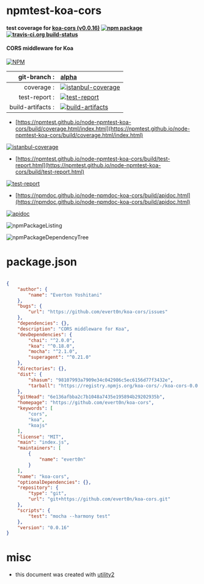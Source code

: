 # npmtest-koa-cors

#### test coverage for  [koa-cors (v0.0.16)](https://github.com/evert0n/koa-cors)  [![npm package](https://img.shields.io/npm/v/npmtest-koa-cors.svg?style=flat-square)](https://www.npmjs.org/package/npmtest-koa-cors) [![travis-ci.org build-status](https://api.travis-ci.org/npmtest/node-npmtest-koa-cors.svg)](https://travis-ci.org/npmtest/node-npmtest-koa-cors)

#### CORS middleware for Koa

[![NPM](https://nodei.co/npm/koa-cors.png?downloads=true&downloadRank=true&stars=true)](https://www.npmjs.com/package/koa-cors)

| git-branch : | [alpha](https://github.com/npmtest/node-npmtest-koa-cors/tree/alpha)|
|--:|:--|
| coverage : | [![istanbul-coverage](https://npmtest.github.io/node-npmtest-koa-cors/build/coverage.badge.svg)](https://npmtest.github.io/node-npmtest-koa-cors/build/coverage.html/index.html)|
| test-report : | [![test-report](https://npmtest.github.io/node-npmtest-koa-cors/build/test-report.badge.svg)](https://npmtest.github.io/node-npmtest-koa-cors/build/test-report.html)|
| build-artifacts : | [![build-artifacts](https://npmtest.github.io/node-npmtest-koa-cors/glyphicons_144_folder_open.png)](https://github.com/npmtest/node-npmtest-koa-cors/tree/gh-pages/build)|

- [https://npmtest.github.io/node-npmtest-koa-cors/build/coverage.html/index.html](https://npmtest.github.io/node-npmtest-koa-cors/build/coverage.html/index.html)

[![istanbul-coverage](https://npmtest.github.io/node-npmtest-koa-cors/build/screenCapture.buildCi.browser.%252Ftmp%252Fbuild%252Fcoverage.lib.html.png)](https://npmtest.github.io/node-npmtest-koa-cors/build/coverage.html/index.html)

- [https://npmtest.github.io/node-npmtest-koa-cors/build/test-report.html](https://npmtest.github.io/node-npmtest-koa-cors/build/test-report.html)

[![test-report](https://npmtest.github.io/node-npmtest-koa-cors/build/screenCapture.buildCi.browser.%252Ftmp%252Fbuild%252Ftest-report.html.png)](https://npmtest.github.io/node-npmtest-koa-cors/build/test-report.html)

- [https://npmdoc.github.io/node-npmdoc-koa-cors/build/apidoc.html](https://npmdoc.github.io/node-npmdoc-koa-cors/build/apidoc.html)

[![apidoc](https://npmdoc.github.io/node-npmdoc-koa-cors/build/screenCapture.buildCi.browser.%252Ftmp%252Fbuild%252Fapidoc.html.png)](https://npmdoc.github.io/node-npmdoc-koa-cors/build/apidoc.html)

![npmPackageListing](https://npmtest.github.io/node-npmtest-koa-cors/build/screenCapture.npmPackageListing.svg)

![npmPackageDependencyTree](https://npmtest.github.io/node-npmtest-koa-cors/build/screenCapture.npmPackageDependencyTree.svg)



# package.json

```json

{
    "author": {
        "name": "Everton Yoshitani"
    },
    "bugs": {
        "url": "https://github.com/evert0n/koa-cors/issues"
    },
    "dependencies": {},
    "description": "CORS middleware for Koa",
    "devDependencies": {
        "chai": "^2.0.0",
        "koa": "^0.18.0",
        "mocha": "^2.1.0",
        "superagent": "^0.21.0"
    },
    "directories": {},
    "dist": {
        "shasum": "98107993a7909e34c042986c5ec6156d77f3432e",
        "tarball": "https://registry.npmjs.org/koa-cors/-/koa-cors-0.0.16.tgz"
    },
    "gitHead": "6e136afbba2c7b1048a7435e195894b29202935b",
    "homepage": "https://github.com/evert0n/koa-cors",
    "keywords": [
        "cors",
        "koa",
        "koajs"
    ],
    "license": "MIT",
    "main": "index.js",
    "maintainers": [
        {
            "name": "evert0n"
        }
    ],
    "name": "koa-cors",
    "optionalDependencies": {},
    "repository": {
        "type": "git",
        "url": "git+https://github.com/evert0n/koa-cors.git"
    },
    "scripts": {
        "test": "mocha --harmony test"
    },
    "version": "0.0.16"
}
```



# misc
- this document was created with [utility2](https://github.com/kaizhu256/node-utility2)
